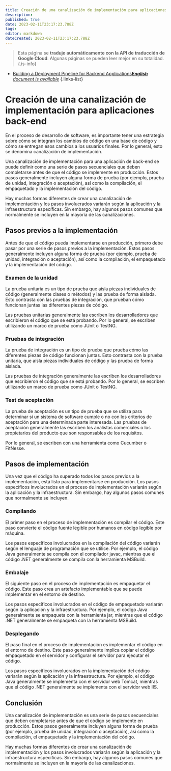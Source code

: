 ```yaml
---
title: Creación de una canalización de implementación para aplicaciones back-end
description: 
published: true
date: 2023-02-11T23:17:23.788Z
tags: 
editor: markdown
dateCreated: 2023-02-11T23:17:23.788Z
---
```


> Esta página se **tradujo automáticamente con la API de traducción de Google Cloud**.
Algunas páginas se pueden leer mejor en su totalidad.{.is-info}



- [Building a Deployment Pipeline for Backend Applications***English** document is available*](/en/Knowledge-base/Backend/building-a-deployment-pipeline-for-backend-applications)
{.links-list}


# Creación de una canalización de implementación para aplicaciones back-end

En el proceso de desarrollo de software, es importante tener una estrategia sobre cómo se integran los cambios de código en una base de código y cómo se entregan esos cambios a los usuarios finales. Por lo general, esto se denomina canalización de implementación.

Una canalización de implementación para una aplicación de back-end se puede definir como una serie de pasos secuenciales que deben completarse antes de que el código se implemente en producción. Estos pasos generalmente incluyen alguna forma de prueba (por ejemplo, prueba de unidad, integración o aceptación), así como la compilación, el empaquetado y la implementación del código.

Hay muchas formas diferentes de crear una canalización de implementación y los pasos involucrados variarán según la aplicación y la infraestructura específicas. Sin embargo, hay algunos pasos comunes que normalmente se incluyen en la mayoría de las canalizaciones.

## Pasos previos a la implementación

Antes de que el código pueda implementarse en producción, primero debe pasar por una serie de pasos previos a la implementación. Estos pasos generalmente incluyen alguna forma de prueba (por ejemplo, prueba de unidad, integración o aceptación), así como la compilación, el empaquetado y la implementación del código.

### Examen de la unidad

La prueba unitaria es un tipo de prueba que aísla piezas individuales de código (generalmente clases o métodos) y las prueba de forma aislada. Esto contrasta con las pruebas de integración, que prueban cómo funcionan juntas las diferentes piezas de código.

Las pruebas unitarias generalmente las escriben los desarrolladores que escribieron el código que se está probando. Por lo general, se escriben utilizando un marco de prueba como JUnit o TestNG.

### Pruebas de integración

La prueba de integración es un tipo de prueba que prueba cómo las diferentes piezas de código funcionan juntas. Esto contrasta con la prueba unitaria, que aísla piezas individuales de código y las prueba de forma aislada.

Las pruebas de integración generalmente las escriben los desarrolladores que escribieron el código que se está probando. Por lo general, se escriben utilizando un marco de prueba como JUnit o TestNG.

### Test de aceptación

La prueba de aceptación es un tipo de prueba que se utiliza para determinar si un sistema de software cumple o no con los criterios de aceptación para una determinada parte interesada. Las pruebas de aceptación generalmente las escriben los analistas comerciales o los propietarios del producto que son responsables de los requisitos.

Por lo general, se escriben con una herramienta como Cucumber o FitNesse.

## Pasos de implementación

Una vez que el código ha superado todos los pasos previos a la implementación, está listo para implementarse en producción. Los pasos específicos involucrados en el proceso de implementación variarán según la aplicación y la infraestructura. Sin embargo, hay algunos pasos comunes que normalmente se incluyen.

### Compilando

El primer paso en el proceso de implementación es compilar el código. Este paso convierte el código fuente legible por humanos en código legible por máquina.

Los pasos específicos involucrados en la compilación del código variarán según el lenguaje de programación que se utilice. Por ejemplo, el código Java generalmente se compila con el compilador javac, mientras que el código .NET generalmente se compila con la herramienta MSBuild.

### Embalaje

El siguiente paso en el proceso de implementación es empaquetar el código. Este paso crea un artefacto implementable que se puede implementar en el entorno de destino.

Los pasos específicos involucrados en el código de empaquetado variarán según la aplicación y la infraestructura. Por ejemplo, el código Java generalmente se empaqueta con la herramienta jar, mientras que el código .NET generalmente se empaqueta con la herramienta MSBuild.

### Desplegando

El paso final en el proceso de implementación es implementar el código en el entorno de destino. Este paso generalmente implica copiar el código empaquetado en el servidor y configurar el servidor para ejecutar el código.

Los pasos específicos involucrados en la implementación del código variarán según la aplicación y la infraestructura. Por ejemplo, el código Java generalmente se implementa con el servidor web Tomcat, mientras que el código .NET generalmente se implementa con el servidor web IIS.

## Conclusión

Una canalización de implementación es una serie de pasos secuenciales que deben completarse antes de que el código se implemente en producción. Estos pasos generalmente incluyen alguna forma de prueba (por ejemplo, prueba de unidad, integración o aceptación), así como la compilación, el empaquetado y la implementación del código.

Hay muchas formas diferentes de crear una canalización de implementación y los pasos involucrados variarán según la aplicación y la infraestructura específicas. Sin embargo, hay algunos pasos comunes que normalmente se incluyen en la mayoría de las canalizaciones.